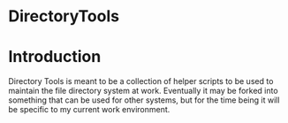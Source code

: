DirectoryTools
==============
# Introduction
Directory Tools is meant to be a collection of helper scripts to be used to maintain the file directory system at work.  Eventually it may be forked into something that can be used for other systems, but for the time being it will be specific to my current work environment.


